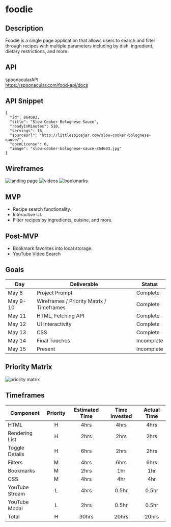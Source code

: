 # foodie

## Description

Foodie is a single page application that allows users to search and filter through recipes with multiple parameters including by dish, ingredient, dietary restrictions, and more.

## API

spoonacularAPI  
https://spoonacular.com/food-api/docs

## API Snippet

```
{
  "id": 864603,
  "title": "Slow Cooker Bolognese Sauce",
  "readyInMinutes": 510,
  "servings": 16,
  "sourceUrl": "http://littlespicejar.com/slow-cooker-bolognese-sauce/",
  "openLicense": 0,
  "image": "slow-cooker-bolognese-sauce-864603.jpg"
}
```

## Wireframes

![landing page](https://git.generalassemb.ly/pcho90/foodie/blob/master/landing-page.jpg)
![videos](https://git.generalassemb.ly/pcho90/foodie/blob/master/videos.jpg)
![bookmarks](https://git.generalassemb.ly/pcho90/foodie/blob/master/bookmarks.jpg)

## MVP

- Recipe search functionality.
- Interactive UI.
- Filter recipes by ingredients, cuisine, and more.

## Post-MVP

- Bookmark favorites into local storage.
- YouTube Video Search

## Goals

| Day      | Deliverable                               | Status     |
| -------- | ----------------------------------------- | ---------- |
| May 8    | Project Prompt                            | Complete   |
| May 9-10 | Wireframes / Priority Matrix / Timeframes | Complete   |
| May 11   | HTML, Fetching API                        | Complete   |
| May 12   | UI Interactivity                          | Complete   |
| May 13   | CSS                                       | Complete   |
| May 14   | Final Touches                             | Incomplete |
| May 15   | Present                                   | Incomplete |

## Priority Matrix

![priority matrix](https://git.generalassemb.ly/pcho90/foodie/blob/master/priority-matrix-1.jpg)

## Timeframes

| Component      | Priority | Estimated Time | Time Invested | Actual Time |
| -------------- | :------: | :------------: | :-----------: | :---------: |
| HTML           |    H     |      4hrs      |     4hrs      |    4hrs     |
| Rendering List |    H     |      2hrs      |     2hrs      |    2hrs     |
| Toggle Details |    H     |      6hrs      |     2hrs      |    2hrs     |
| Filters        |    M     |      4hrs      |     6hrs      |    6hrs     |
| Bookmarks      |    M     |      2hrs      |      1hr      |     1hr     |
| CSS            |    M     |      4hrs      |      4hr      |     4hr     |
| YouTube Stream |    L     |      4hrs      |     0.5hr     |    0.5hr    |
| YouTube Modal  |    L     |      2hrs      |     0.5hr     |    0.5hr    |
| Total          |    H     |     30hrs      |     20hrs     |    20hrs    |
